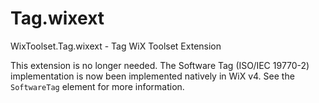 # Tag.wixext

WixToolset.Tag.wixext - Tag WiX Toolset Extension

This extension is no longer needed.
The Software Tag (ISO/IEC 19770-2) implementation is now been implemented natively in WiX v4.
See the `SoftwareTag` element for more information.
